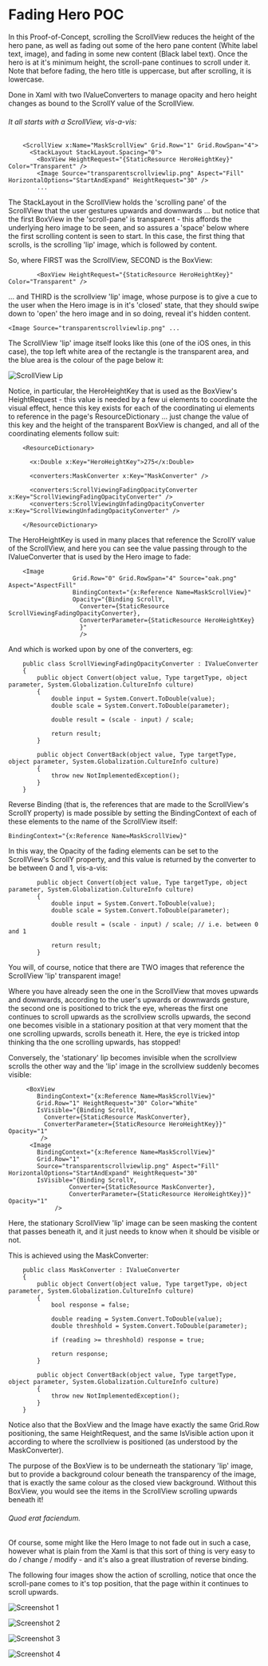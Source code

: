 # Fading Hero POC
In this Proof-of-Concept, scrolling the ScrollView reduces the height of the hero pane, as well as fading out some of the hero pane content (White label text, image), and fading in some new content (Black label text). Once the hero is at it's minimum height, the scroll-pane continues to scroll under it. Note that before fading, the hero title is uppercase, but after scrolling, it is lowercase.

Done in Xaml with two IValueConverters to manage opacity and hero height changes as bound to the ScrollY value of the ScrollView.

###### It all starts with a ScrollView, vis-a-vis:

```
    <ScrollView x:Name="MaskScrollView" Grid.Row="1" Grid.RowSpan="4">
      <StackLayout StackLayout.Spacing="0">
        <BoxView HeightRequest="{StaticResource HeroHeightKey}" Color="Transparent" />
        <Image Source="transparentscrollviewlip.png" Aspect="Fill" HorizontalOptions="StartAndExpand" HeightRequest="30" />
        ...
```

The StackLayout in the ScrollView holds the 'scrolling pane' of the ScrollView that the user gestures upwards and downwards ... but notice that the first BoxView in the 'scroll-pane' is transparent - this affords the underlying hero image to be seen, and so assures a 'space' below where the first scrolling content is seen to start. In this case, the first thing that scrolls, is the scrolling 'lip' image, which is followed by content.

So, where FIRST was the ScrollView, SECOND is the BoxView:

```
        <BoxView HeightRequest="{StaticResource HeroHeightKey}" Color="Transparent" />
```

... and THIRD is the scrollview 'lip' image, whose purpose is to give a cue to the user when the Hero image is in it's 'closed' state,  that they should swipe down to 'open' the hero image and in so doing, reveal it's hidden content.

```
<Image Source="transparentscrollviewlip.png" ...
```

The ScrollView 'lip' image itself looks like this (one of the iOS ones, in this case), the top left white area of the rectangle is the transparent area, and the blue area is the colour of the page below it:

![ScrollView Lip](https://raw.githubusercontent.com/Xamtastic/FadingHeroPOC/master/POC/POC.iOS/Resources/transparentscrollviewlip%403x.png)

Notice, in particular, the HeroHeightKey that is used as the BoxView's HeightRequest - this value is needed by a few ui elements to coordinate the visual effect, hence this key exists for each of the coordinating ui elements to reference in the page's ResourceDictionary ... just change the value of this key and the height of the transparent BoxView is changed, and all of the coordinating elements follow suit:

```
    <ResourceDictionary>

      <x:Double x:Key="HeroHeightKey">275</x:Double>
      
      <converters:MaskConverter x:Key="MaskConverter" />
      
      <converters:ScrollViewingFadingOpacityConverter x:Key="ScrollViewingFadingOpacityConverter" />
      <converters:ScrollViewingUnfadingOpacityConverter x:Key="ScrollViewingUnfadingOpacityConverter" />
      
    </ResourceDictionary>
```

The HeroHeightKey is used in many places that reference the ScrollY value of the ScrollView, and here you can see the value passing through to the IValueConverter that is used by the Hero image to fade:

```
    <Image 
                  Grid.Row="0" Grid.RowSpan="4" Source="oak.png" Aspect="AspectFill"  
                  BindingContext="{x:Reference Name=MaskScrollView}"
                  Opacity="{Binding ScrollY, 
                    Converter={StaticResource ScrollViewingFadingOpacityConverter},
                    ConverterParameter={StaticResource HeroHeightKey}
                    }"  
                    />
```

And which is worked upon by one of the converters, eg:

```
    public class ScrollViewingFadingOpacityConverter : IValueConverter
    {
        public object Convert(object value, Type targetType, object parameter, System.Globalization.CultureInfo culture)
        {
            double input = System.Convert.ToDouble(value);
            double scale = System.Convert.ToDouble(parameter);

            double result = (scale - input) / scale;

            return result;
        }

        public object ConvertBack(object value, Type targetType, object parameter, System.Globalization.CultureInfo culture)
        {
            throw new NotImplementedException();
        }
    }
```

Reverse Binding (that is, the references that are made to the ScrollView's ScrollY property) is made possible by setting the BindingContext of each of these elements to the name of the ScrollView itself:

```
BindingContext="{x:Reference Name=MaskScrollView}"
```

In this way, the Opacity of the fading elements can be set to the ScrollView's ScrollY property, and this value is returned by the converter to be between 0 and 1, vis-a-vis:

```
        public object Convert(object value, Type targetType, object parameter, System.Globalization.CultureInfo culture)
        {
            double input = System.Convert.ToDouble(value);
            double scale = System.Convert.ToDouble(parameter);

            double result = (scale - input) / scale; // i.e. between 0 and 1

            return result;
        }
```

You will, of course, notice that there are TWO images that reference the ScrollView 'lip' transparent image!

Where you have already seen the one in the ScrollView that moves upwards and downwards, according to the user's upwards or downwards gesture, the second one is positioned to trick the eye, whereas the first one continues to scroll upwards as the scrollview scrolls upwards, the second one becomes visible in a stationary position at that very moment that the one scrolling upwards, scrolls beneath it. Here, the eye is tricked intop thinking tha the one scrolling upwards, has stopped!

Conversely, the 'stationary' lip becomes invisible when the scrollview scrolls the other way and the 'lip' image in the scrollview suddenly becomes visible:

```
     <BoxView 
        BindingContext="{x:Reference Name=MaskScrollView}"
        Grid.Row="1" HeightRequest="30" Color="White"
        IsVisible="{Binding ScrollY, 
          Converter={StaticResource MaskConverter},
          ConverterParameter={StaticResource HeroHeightKey}}" Opacity="1"
         />
      <Image 
        BindingContext="{x:Reference Name=MaskScrollView}"
        Grid.Row="1" 
        Source="transparentscrollviewlip.png" Aspect="Fill" HorizontalOptions="StartAndExpand" HeightRequest="30"
        IsVisible="{Binding ScrollY, 
                 Converter={StaticResource MaskConverter},
                 ConverterParameter={StaticResource HeroHeightKey}}" Opacity="1"
             />
```

Here, the stationary ScrollView 'lip' image can be seen masking the content that passes beneath it, and it just needs to know when it should be visible or not.

This is achieved using the MaskConverter:

```
    public class MaskConverter : IValueConverter
    {
        public object Convert(object value, Type targetType, object parameter, System.Globalization.CultureInfo culture)
        {
            bool response = false;

            double reading = System.Convert.ToDouble(value);
            double threshhold = System.Convert.ToDouble(parameter);

            if (reading >= threshhold) response = true;

            return response;
        }

        public object ConvertBack(object value, Type targetType, object parameter, System.Globalization.CultureInfo culture)
        {
            throw new NotImplementedException();
        }
    }
```

Notice also that the BoxView and the Image have exactly the same Grid.Row positioning, the same HeightRequest, and the same IsVisible action upon it according to where the scrollview is positioned (as understood by the MaskConverter).

The purpose of the BoxView is to be underneath the stationary 'lip' image, but to provide a background colour beneath the transparency of the image, that is exactly the same colour as the closed view background. Without this BoxView, you would see the items in the ScrollView scrolling upwards beneath it!

###### Quod erat faciendum.

Of course, some might like the Hero Image to not fade out in such a case, however what is plain from the Xaml is that this sort of thing is very easy to do / change / modify - and it's also a great illustration of reverse binding.

The following four images show the action of scrolling, notice that once the scroll-pane comes to it's top position, that the page within it continues to scroll upwards.

![Screenshot 1](https://github.com/Xamtastic/DiminishingMastheadPOC/blob/master/Screenshots/Screen%20Shot%201.png)

![Screenshot 2](https://github.com/Xamtastic/DiminishingMastheadPOC/blob/master/Screenshots/Screen%20Shot%202.png)

![Screenshot 3](https://github.com/Xamtastic/DiminishingMastheadPOC/blob/master/Screenshots/Screen%20Shot%203.png)

![Screenshot 4](https://github.com/Xamtastic/DiminishingMastheadPOC/blob/master/Screenshots/Screen%20Shot%204.png)


